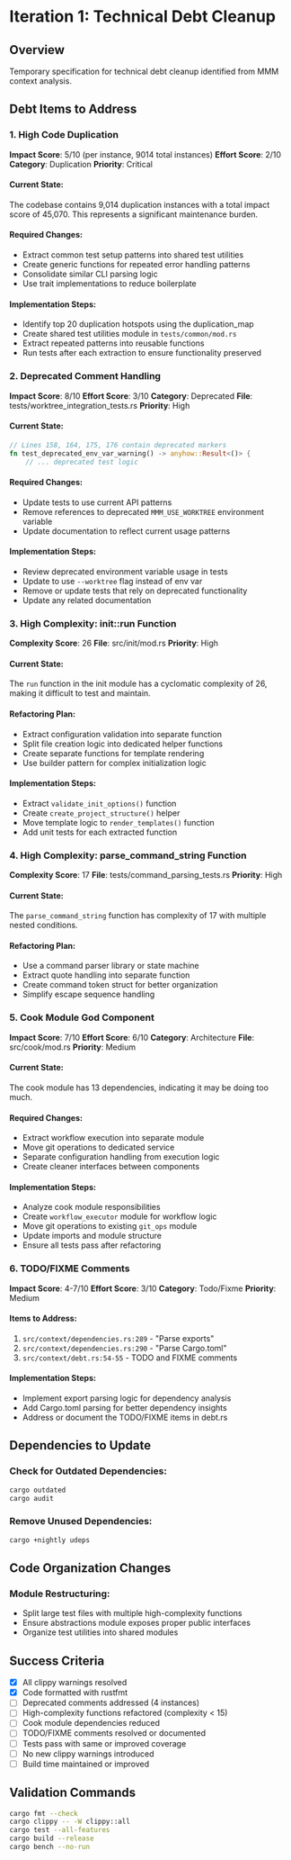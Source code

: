 # Iteration 1: Technical Debt Cleanup

## Overview
Temporary specification for technical debt cleanup identified from MMM context analysis.

## Debt Items to Address

### 1. High Code Duplication
**Impact Score**: 5/10 (per instance, 9014 total instances)
**Effort Score**: 2/10
**Category**: Duplication
**Priority**: Critical

#### Current State:
The codebase contains 9,014 duplication instances with a total impact score of 45,070. This represents a significant maintenance burden.

#### Required Changes:
- Extract common test setup patterns into shared test utilities
- Create generic functions for repeated error handling patterns
- Consolidate similar CLI parsing logic
- Use trait implementations to reduce boilerplate

#### Implementation Steps:
- Identify top 20 duplication hotspots using the duplication_map
- Create shared test utilities module in `tests/common/mod.rs`
- Extract repeated patterns into reusable functions
- Run tests after each extraction to ensure functionality preserved

### 2. Deprecated Comment Handling
**Impact Score**: 8/10
**Effort Score**: 3/10
**Category**: Deprecated
**File**: tests/worktree_integration_tests.rs
**Priority**: High

#### Current State:
```rust
// Lines 158, 164, 175, 176 contain deprecated markers
fn test_deprecated_env_var_warning() -> anyhow::Result<()> {
    // ... deprecated test logic
```

#### Required Changes:
- Update tests to use current API patterns
- Remove references to deprecated `MMM_USE_WORKTREE` environment variable
- Update documentation to reflect current usage patterns

#### Implementation Steps:
- Review deprecated environment variable usage in tests
- Update to use `--worktree` flag instead of env var
- Remove or update tests that rely on deprecated functionality
- Update any related documentation

### 3. High Complexity: init::run Function
**Complexity Score**: 26
**File**: src/init/mod.rs
**Priority**: High

#### Current State:
The `run` function in the init module has a cyclomatic complexity of 26, making it difficult to test and maintain.

#### Refactoring Plan:
- Extract configuration validation into separate function
- Split file creation logic into dedicated helper functions
- Create separate functions for template rendering
- Use builder pattern for complex initialization logic

#### Implementation Steps:
- Extract `validate_init_options()` function
- Create `create_project_structure()` helper
- Move template logic to `render_templates()` function
- Add unit tests for each extracted function

### 4. High Complexity: parse_command_string Function
**Complexity Score**: 17
**File**: tests/command_parsing_tests.rs
**Priority**: High

#### Current State:
The `parse_command_string` function has complexity of 17 with multiple nested conditions.

#### Refactoring Plan:
- Use a command parser library or state machine
- Extract quote handling into separate function
- Create command token struct for better organization
- Simplify escape sequence handling

### 5. Cook Module God Component
**Impact Score**: 7/10
**Effort Score**: 6/10
**Category**: Architecture
**File**: src/cook/mod.rs
**Priority**: Medium

#### Current State:
The cook module has 13 dependencies, indicating it may be doing too much.

#### Required Changes:
- Extract workflow execution into separate module
- Move git operations to dedicated service
- Separate configuration handling from execution logic
- Create cleaner interfaces between components

#### Implementation Steps:
- Analyze cook module responsibilities
- Create `workflow_executor` module for workflow logic
- Move git operations to existing `git_ops` module
- Update imports and module structure
- Ensure all tests pass after refactoring

### 6. TODO/FIXME Comments
**Impact Score**: 4-7/10
**Effort Score**: 3/10
**Category**: Todo/Fixme
**Priority**: Medium

#### Items to Address:
1. `src/context/dependencies.rs:289` - "Parse exports"
2. `src/context/dependencies.rs:290` - "Parse Cargo.toml"
3. `src/context/debt.rs:54-55` - TODO and FIXME comments

#### Implementation Steps:
- Implement export parsing logic for dependency analysis
- Add Cargo.toml parsing for better dependency insights
- Address or document the TODO/FIXME items in debt.rs

## Dependencies to Update

### Check for Outdated Dependencies:
```bash
cargo outdated
cargo audit
```

### Remove Unused Dependencies:
```bash
cargo +nightly udeps
```

## Code Organization Changes

### Module Restructuring:
- Split large test files with multiple high-complexity functions
- Ensure abstractions module exposes proper public interfaces
- Organize test utilities into shared modules

## Success Criteria
- [x] All clippy warnings resolved
- [x] Code formatted with rustfmt
- [ ] Deprecated comments addressed (4 instances)
- [ ] High-complexity functions refactored (complexity < 15)
- [ ] Cook module dependencies reduced
- [ ] TODO/FIXME comments resolved or documented
- [ ] Tests pass with same or improved coverage
- [ ] No new clippy warnings introduced
- [ ] Build time maintained or improved

## Validation Commands
```bash
cargo fmt --check
cargo clippy -- -W clippy::all
cargo test --all-features
cargo build --release
cargo bench --no-run
```